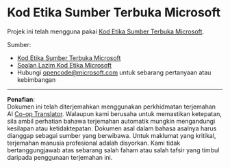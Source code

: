 <!--
CO_OP_TRANSLATOR_METADATA:
{
  "original_hash": "c06b12caf3c901eb3156e3dd5b0aea56",
  "translation_date": "2025-09-05T18:37:01+00:00",
  "source_file": "CODE_OF_CONDUCT.md",
  "language_code": "ms"
}
-->
# Kod Etika Sumber Terbuka Microsoft

Projek ini telah mengguna pakai [Kod Etika Sumber Terbuka Microsoft](https://opensource.microsoft.com/codeofconduct/).

Sumber:

- [Kod Etika Sumber Terbuka Microsoft](https://opensource.microsoft.com/codeofconduct/)
- [Soalan Lazim Kod Etika Microsoft](https://opensource.microsoft.com/codeofconduct/faq/)
- Hubungi [opencode@microsoft.com](mailto:opencode@microsoft.com) untuk sebarang pertanyaan atau kebimbangan

---

**Penafian**:  
Dokumen ini telah diterjemahkan menggunakan perkhidmatan terjemahan AI [Co-op Translator](https://github.com/Azure/co-op-translator). Walaupun kami berusaha untuk memastikan ketepatan, sila ambil perhatian bahawa terjemahan automatik mungkin mengandungi kesilapan atau ketidaktepatan. Dokumen asal dalam bahasa asalnya harus dianggap sebagai sumber yang berwibawa. Untuk maklumat yang kritikal, terjemahan manusia profesional adalah disyorkan. Kami tidak bertanggungjawab atas sebarang salah faham atau salah tafsir yang timbul daripada penggunaan terjemahan ini.